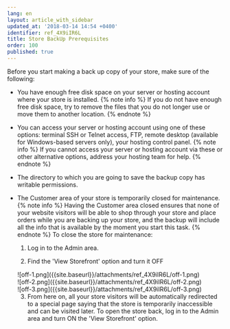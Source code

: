 ```yaml
---
lang: en
layout: article_with_sidebar
updated_at: '2018-03-14 14:54 +0400'
identifier: ref_4X9iIR6L
title: Store BackUp Prerequisites
order: 100
published: true
---
```

Before you start making a back up copy of your store, make sure of the following:

* You have enough free disk space on your server or hosting account where your store is installed.
  {% note info %}
  If you do not have enough free disk space, try to remove the files that you do not longer use or move them to another location.
  {% endnote %}
* You can access your server or hosting account using one of these options: terminal SSH or Telnet access, FTP, remote desktop (available for Windows-based servers only), your hosting control panel.
  {% note info %}
  If you cannot access your server or hosting account via these or other alternative options, address your hosting team for help.
  {% endnote %}
* The directory to which you are going to save the backup copy has writable permissions.
* The Customer area of your store is temporarily closed for maintenance.
  {% note info %}
  Having the Customer area closed ensures that none of your website visitors will be able to shop through your store and place orders while you are backing up your store, and the backup will include all the info that is available by the moment you start this task.
  {% endnote %}
  To close the store for maintenance:
  1. Log in to the Admin area.
  
  2. Find the 'View Storefront' option and turn it OFF
  <div class="ui stackable three column grid">
  <div class="column" markdown="span">![off-1.png]({{site.baseurl}}/attachments/ref_4X9iIR6L/off-1.png)</div>
  <div class="column" markdown="span">![off-2.png]({{site.baseurl}}/attachments/ref_4X9iIR6L/off-2.png)</div>
  <div class="column" markdown="span">![off-3.png]({{site.baseurl}}/attachments/ref_4X9iIR6L/off-3.png)</div>
  </div>
   
   3. From here on, all your store visitors will be automatically redirected to a special page saying that the store is temporarily inaccessible and can be visited later. To open the store back, log in to the Admin area and turn ON the 'View Storefront' option.

